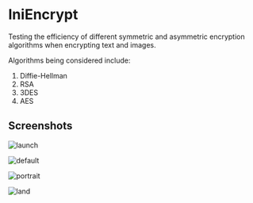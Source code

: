 # IniEncrypt
Testing the efficiency of different symmetric and asymmetric encryption algorithms when encrypting text and images.

Algorithms being considered include:
1. Diffie-Hellman
2. RSA
3. 3DES
4. AES

## Screenshots
![launch](https://user-images.githubusercontent.com/65837990/113030360-68cee700-9185-11eb-8b12-51f99070d3cd.png)

![default](https://user-images.githubusercontent.com/65837990/113030913-ff030d00-9185-11eb-8700-d9f54151e0c4.png)

![portrait](https://user-images.githubusercontent.com/65837990/111162720-b69bfa80-859c-11eb-8c00-d289e071daa0.png)

![land](https://user-images.githubusercontent.com/65837990/111162712-b4d23700-859c-11eb-83d5-b2256595be58.png)


